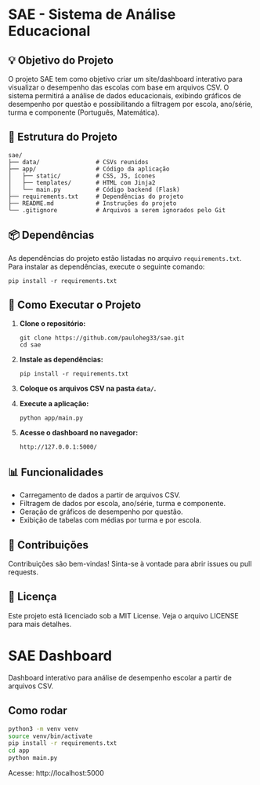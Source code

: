 # SAE - Sistema de Análise Educacional

## 💡 Objetivo do Projeto
O projeto SAE tem como objetivo criar um site/dashboard interativo para visualizar o desempenho das escolas com base em arquivos CSV. O sistema permitirá a análise de dados educacionais, exibindo gráficos de desempenho por questão e possibilitando a filtragem por escola, ano/série, turma e componente (Português, Matemática).

## 📁 Estrutura do Projeto
```
sae/
├── data/                # CSVs reunidos
├── app/                 # Código da aplicação
│   ├── static/          # CSS, JS, ícones
│   ├── templates/       # HTML com Jinja2
│   └── main.py          # Código backend (Flask)
├── requirements.txt     # Dependências do projeto
├── README.md            # Instruções do projeto
└── .gitignore           # Arquivos a serem ignorados pelo Git
```

## 📦 Dependências
As dependências do projeto estão listadas no arquivo `requirements.txt`. Para instalar as dependências, execute o seguinte comando:

```
pip install -r requirements.txt
```

## 🚀 Como Executar o Projeto
1. **Clone o repositório:**
   ```
   git clone https://github.com/pauloheg33/sae.git
   cd sae
   ```

2. **Instale as dependências:**
   ```
   pip install -r requirements.txt
   ```

3. **Coloque os arquivos CSV na pasta `data/`.**

4. **Execute a aplicação:**
   ```
   python app/main.py
   ```

5. **Acesse o dashboard no navegador:**
   ```
   http://127.0.0.1:5000/
   ```

## 📊 Funcionalidades
- Carregamento de dados a partir de arquivos CSV.
- Filtragem de dados por escola, ano/série, turma e componente.
- Geração de gráficos de desempenho por questão.
- Exibição de tabelas com médias por turma e por escola.

## 📄 Contribuições
Contribuições são bem-vindas! Sinta-se à vontade para abrir issues ou pull requests.

## 📜 Licença
Este projeto está licenciado sob a MIT License. Veja o arquivo LICENSE para mais detalhes.

# SAE Dashboard

Dashboard interativo para análise de desempenho escolar a partir de arquivos CSV.

## Como rodar

```bash
python3 -m venv venv
source venv/bin/activate
pip install -r requirements.txt
cd app
python main.py
```
Acesse: http://localhost:5000
